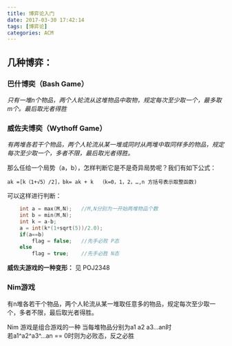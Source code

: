 ```yaml
---
title: 博弈论入门
date: 2017-03-30 17:42:14
tags: [博弈论]
categories: ACM
---
```

## 几种博弈：
### 巴什博奕（Bash Game）
*只有一堆n个物品，两个人轮流从这堆物品中取物，规定每次至少取一个，最多取m个。最后取光者得胜*

### 威佐夫博奕（Wythoff Game） 
*有两堆各若干个物品，两个人轮流从某一堆或同时从两堆中取同样多的物品，规定每次至少取一个，多者不限，最后取光者得胜。*

那么任给一个局势（a，b），怎样判断它是不是奇异局势呢？我们有如下公式：

    ak =[k（1+√5）/2]，bk= ak + k  （k=0，1，2，…,n 方括号表示取整函数) 

可以这样进行判断：
``` c++
	int a = max(M,N);	//M,N分别为一开始两堆物品个数
	int b = min(M,N);
	int k = a-b;
	a = int(k*(1+sqrt(5))/2.0);
	if(a==b)
		flag = false;	//先手必败 P态
	else
		flag = true;	//先手必胜 N态
```

**威佐夫游戏的一种变形：** 见 POJ2348


### Nim游戏
有n堆各若干个物品，两个人轮流从某一堆取任意多的物品，规定每次至少取一个，多者不限，最后取光者得胜。

Nim 游戏是组合游戏的一种
当每堆物品分别为a1 a2 a3...an时  
若a1^a2^a3^...an == 0时则为必败态，反之必胜

